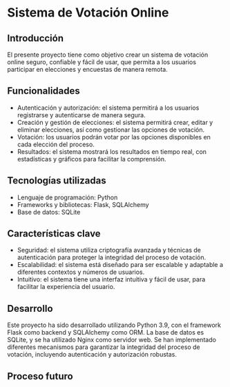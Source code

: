 # Sistema de Votación Online

## Introducción
El presente proyecto tiene como objetivo crear un sistema de votación online seguro, confiable y fácil de usar, que permita a los usuarios participar en elecciones y encuestas de manera remota.

## Funcionalidades
* Autenticación y autorización: el sistema permitirá a los usuarios registrarse y autenticarse de manera segura.
* Creación y gestión de elecciones: el sistema permitirá crear, editar y eliminar elecciones, así como gestionar las opciones de votación.
* Votación: los usuarios podrán votar por las opciones disponibles en cada elección del proceso.
* Resultados: el sistema mostrará los resultados en tiempo real, con estadísticas y gráficos para facilitar la comprensión.

## Tecnologías utilizadas
* Lenguaje de programación: Python
* Frameworks y bibliotecas: Flask, SQLAlchemy
* Base de datos: SQLite

## Características clave
* Seguridad: el sistema utiliza criptografía avanzada y técnicas de autenticación para proteger la integridad del proceso de votación.
* Escalabilidad: el sistema está diseñado para ser escalable y adaptable a diferentes contextos y números de usuarios.
* Intuitivo: el sistema tiene una interfaz intuitiva y fácil de usar, para facilitar la experiencia del usuario.

## Desarrollo
Este proyecto ha sido desarrollado utilizando Python 3.9, con el framework Flask como backend y SQLAlchemy como ORM. La base de datos es SQLite, y se ha utilizado Nginx como servidor web. Se han implementado diferentes mecanismos para garantizar la integridad del proceso de votación, incluyendo autenticación y autorización robustas.

## Proceso futuro
